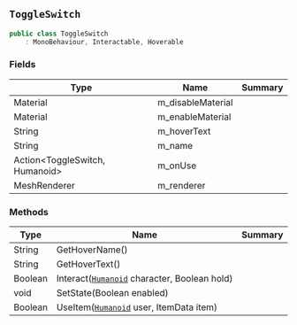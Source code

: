 ## `ToggleSwitch`

```csharp
public class ToggleSwitch
    : MonoBehaviour, Interactable, Hoverable

```

### Fields

| Type | Name | Summary | 
| --- | --- | --- | 
| Material | m_disableMaterial |  | 
| Material | m_enableMaterial |  | 
| String | m_hoverText |  | 
| String | m_name |  | 
| Action&lt;ToggleSwitch, Humanoid&gt; | m_onUse |  | 
| MeshRenderer | m_renderer |  | 


### Methods

| Type | Name | Summary | 
| --- | --- | --- | 
| String | GetHoverName() |  | 
| String | GetHoverText() |  | 
| Boolean | Interact([`Humanoid`](./Humanoid.md) character, Boolean hold) |  | 
| void | SetState(Boolean enabled) |  | 
| Boolean | UseItem([`Humanoid`](./Humanoid.md) user, ItemData item) |  | 


